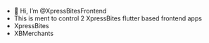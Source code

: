 - 👋 Hi, I’m @XpressBitesFrontend
- This is ment to control 2 XpressBites flutter based frontend apps 
- XpressBites 
- XBMerchants 
